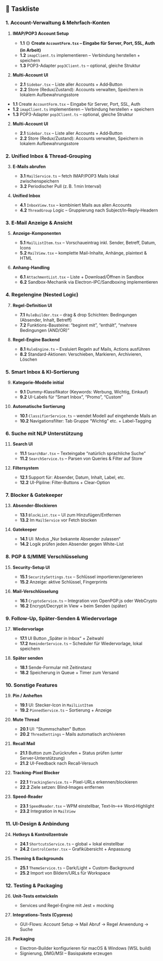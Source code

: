 ## 🧱 Taskliste


### 1. Account-Verwaltung & Mehrfach-Konten

1. **IMAP/POP3 Account Setup**

    * **1.1** 🟡 **Create `AccountForm.tsx` – Eingabe für Server, Port, SSL, Auth (in Arbeit)**
    * **1.2** `imapClient.ts` implementieren – Verbindung herstellen + speichern
    * **1.3** POP3-Adapter `pop3Client.ts` – optional, gleiche Struktur

2.  **Multi‑Account UI**

    * **2.1** `Sidebar.tsx` – Liste aller Accounts + Add‑Button
    * **2.2** Store (Redux/Zustand): Accounts verwalten, Speichern in lokalem Aufbewahrungsstore


   * **1.1** Create `AccountForm.tsx` – Eingabe für Server, Port, SSL, Auth
   * **1.2** `imapClient.ts` implementieren – Verbindung herstellen + speichern
   * **1.3** POP3-Adapter `pop3Client.ts` – optional, gleiche Struktur

2. **Multi‑Account UI**

   * **2.1** `Sidebar.tsx` – Liste aller Accounts + Add‑Button
   * **2.2** Store (Redux/Zustand): Accounts verwalten, Speichern in lokalem Aufbewahrungsstore

### 2. Unified Inbox & Thread‑Grouping

3. **E‑Mails abrufen**

   * **3.1** `MailService.ts` – fetch IMAP/POP3 Mails lokal zwischenspeichern
   * **3.2** Periodischer Pull (z. B. 1 min Interval)

4. **Unified Inbox**

   * **4.1** `InboxView.tsx` – kombiniert Mails aus allen Accounts
   * **4.2** `ThreadGroup` Logic – Gruppierung nach Subject/In‑Reply‑Headern

### 3. E‑Mail Anzeige & Ansicht

5. **Anzeige-Komponenten**

   * **5.1** `MailListItem.tsx` – Vorschaueintrag inkl. Sender, Betreff, Datum, Icons
   * **5.2** `MailView.tsx` – komplette Mail-Inhalte, Anhänge, plaintext & HTML

6. **Anhang-Handling**

   * **6.1** `AttachmentList.tsx` – Liste + Download/Öffnen in Sandbox
   * **6.2** Sandbox-Mechanik via Electron-IPC/Sandboxing implementieren

### 4. Regelengine (Nested Logic)

7. **Regel-Definition UI**

   * **7.1** `RuleBuilder.tsx` – drag & drop Schichten: Bedingungen (Absender, Inhalt, Betreff)
   * **7.2** Funktions-Bausteine: “beginnt mit”, “enthält”, “mehrere Bedingungen (AND/OR)”

8. **Regel-Engine Backend**

   * **8.1** `RuleEngine.ts` – Evaluiert Regeln auf Mails, Actions ausführen
   * **8.2** Standard-Aktionen: Verschieben, Markieren, Archivieren, Löschen

### 5. Smart Inbox & KI‑Sortierung

9. **Kategorie-Modelle initial**

   * **9.1** Dummy-Klassifikator (Keywords: Werbung, Wichtig, Einkauf)
   * **9.2** UI-Labels für “Smart Inbox”, “Promo”, “Custom”

10. **Automatische Sortierung**

    * **10.1** `ClassifierService.ts` – wendet Modell auf eingehende Mails an
    * **10.2** Navigationsfilter: Tab Gruppe “Wichtig” etc. + Label-Tagging

### 6. Suche mit NLP Unterstützung

11. **Search UI**

    * **11.1** `SearchBar.tsx` – Texteingabe “natürlich sprachliche Suche”
    * **11.2** `SearchService.ts` – Parsen von Queries & Filter auf Store

12. **Filtersystem**

    * **12.1** Support für: Absender, Datum, Inhalt, Label, etc.
    * **12.2** UI-Pipline: Filter-Buttons + Clear-Option

### 7. Blocker & Gatekeeper

13. **Absender‑Blockieren**

    * **13.1** `BlockList.tsx` – UI zum Hinzufügen/Entfernen
    * **13.2** Im `MailService` vor Fetch blocken

14. **Gatekeeper**

    * **14.1** UI: Modus „Nur bekannte Absender zulassen“
    * **14.2** Logik prüfen jeden Absender gegen White-List

### 8. PGP & S/MIME Verschlüsselung

15. **Security‑Setup UI**

    * **15.1** `SecuritySettings.tsx` – Schlüssel importieren/generieren
    * **15.2** Anzeige: aktive Schlüssel, Fingerprints

16. **Mail-Verschlüsselung**

    * **16.1** `CryptoService.ts` – Integration von OpenPGP.js oder WebCrypto
    * **16.2** Encrypt/Decrypt in View + beim Senden (später)

### 9. Follow‑Up, Später‑Senden & Wiedervorlage

17. **Wiedervorlage**

    * **17.1** UI Button „Später in Inbox“ + Zeitwahl
    * **17.2** `ReminderService.ts` – Scheduler für Wiedervorlage, lokal speichern

18. **Später senden**

    * **18.1** Sende-Formular mit Zeitinstanz
    * **18.2** Speicherung in Queue + Timer zum Versand

### 10. Sonstige Features

19. **Pin / Anheften**

    * **19.1** UI: Stecker-Icon in `MailListItem`
    * **19.2** `PinnedService.ts` – Sortierung + Anzeige

20. **Mute Thread**

    * **20.1** UI: "Stummschalten" Button
    * **20.2** `ThreadSettings` – Mails automatisch archivieren

21. **Recall Mail**

    * **21.1** Button zum Zurückrufen + Status prüfen (unter Server‑Unterstützung)
    * **21.2** UI-Feedback nach Recall‑Versuch

22. **Tracking‑Pixel Blocker**

    * **22.1** `TrackingService.ts` – Pixel-URLs erkennen/blockieren
    * **22.2** Ziele setzen: Blind‑Images entfernen

23. **Speed‑Reader**

    * **23.1** `SpeedReader.tsx` – WPM einstellbar, Text‑In–↔ Word‑Highlight
    * **23.2** Integration in `MailView`

### 11. UI‑Design & Anbindung

24. **Hotkeys & Kontrollzentrale**

    * **24.1** `ShortcutsService.ts` – global + lokal einstellbar
    * **24.2** `ControlCenter.tsx` – Grafik­übersicht + Anpassung

25. **Theming & Backgrounds**

    * **25.1** `ThemeService.ts` – Dark/Light + Custom-Background
    * **25.2** Import von Bildern/URLs für Workspace

### 12. Testing & Packaging

26. **Unit-Tests entwickeln**

    * Services und Regel-Engine mit Jest + mocking

27. **Integrations‑Tests (Cypress)**

    * GUI-Flows: Account Setup → Mail Abruf → Regel Anwendung → Suche

28. **Packaging**

    * Electron-Builder konfigurieren für macOS & Windows (WSL build)
    * Signierung, DMG/MSI – Basispakete erzeugen
